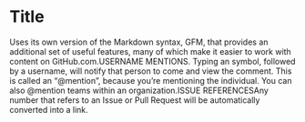 # Title

Uses its own version of the Markdown syntax, GFM, that provides an additional set of useful features, many of which make it easier to work with content on GitHub.com.USERNAME MENTIONS. Typing an symbol, followed by a username, will notify that person to come and view the comment. This is called an “@mention”, because you’re mentioning the individual. You can also @mention teams within an organization.ISSUE REFERENCESAny number that refers to an Issue or Pull Request will be automatically converted into a link.
